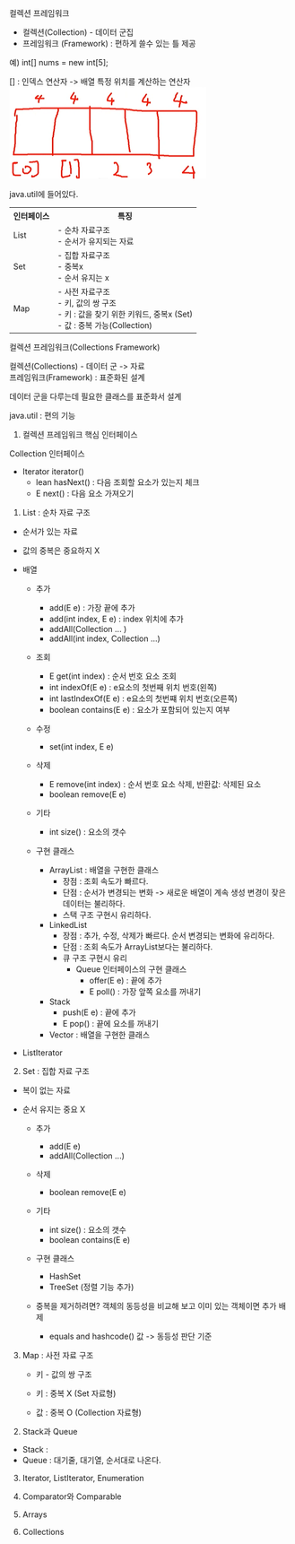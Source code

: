 컬렉션 프레임워크
- 컬렉션(Collection) - 데이터 군집
- 프레임워크 (Framework) : 편하게 쓸수 있는 틀 제공

예) int[] nums = new int[5];

[] : 인덱스 연산자 -> 배열 특정 위치를 계산하는 연산자<br>
<img src="../img/인덱스연산자.png"><br>

java.util에 들어있다.


<table>
    <tr>
        <th>인터페이스</th>
        <th>특징</th>
    </tr>
    <tr>
        <td>List</td>
        <td>
            - 순차 자료구조 <br>
            - 순서가 유지되는 자료
        </td>
    </tr>
    <tr>
        <td>Set</td>
        <td>
            - 집합 자료구조<br>
            - 중복x<br>
            - 순서 유지는 x
        </td>
    </tr>
    <tr>
        <td>Map</td>
        <td>
            - 사전 자료구조<br>
            - 키, 값의 쌍 구조<br>
            - 키 : 값을 찾기 위한 키워드, 중복x (Set)<br>
            - 값 : 중복 가능(Collection)
        </td>
    </tr>
</table>

컬렉션 프레임워크(Collections Framework)

컬렉션(Collections) - 데이터 군 -> 자료<br>
프레임워크(Framework) : 표준화된 설계

데이터 군을 다루는데 필요한 클래스를 표준화서 설계

java.util : 편의 기능


1. 컬렉션 프레임워크 핵심 인터페이스

Collection 인터페이스
- Iterator iterator()<br>
  - lean hasNext() : 다음 조회할 요소가 있는지 체크<br>
  - E next() : 다음 요소 가져오기
1) List : 순차 자료 구조
- 순서가 있는 자료
- 값의 중복은 중요하지 X
- 배열
	- 추가 
		- add(E e) : 가장 끝에 추가
        - add(int index, E e) : index 위치에 추가
		- addAll(Collection ... ) 
		- addAll(int index, Collection ...)
		
	- 조회
		- E get(int index) : 순서 번호 요소 조회 		
		- int indexOf(E e) : e요소의 첫번째 위치 번호(왼쪽)
		- int lastIndexOf(E e) : e요소의 첫번쨰 위치 번호(오른쪽)
        - boolean contains(E e) : 요소가 포함되어 있는지 여부 
	
	- 수정 
		- set(int index, E e)
		
	- 삭제
		- E remove(int index) : 순서 번호 요소 삭제, 반환값: 삭제된 요소		
		- boolean remove(E e) 
	
	- 기타
		- int size() : 요소의 갯수

	- 구현 클래스 
		- ArrayList : 배열을 구현한 클래스	
			- 장점 : 조회 속도가 빠르다.
			- 단점 : 순서가 변경되는 변화 -> 새로운 배열이 계속 생성
					변경이 잦은 데이터는 불리하다.
			- 스택 구조 구현시 유리하다.
		- LinkedList 	
			- 장점 : 추가, 수정, 삭제가 빠르다. 순서 변경되는 변화에 유리하다.
			- 단점 : 조회 속도가 ArrayList보다는 불리하다.
			- 큐 구조 구현시 유리
				- Queue 인터페이스의 구현 클래스
					- offer(E e) : 끝에 추가
					- E poll() : 가장 앞쪽 요소를 꺼내기
		- Stack
			- push(E e) : 끝에 추가
            - E pop() : 끝에 요소를 꺼내기
		- Vector : 배열을 구현한 클래스 

- ListIterator
			
			
2)  Set : 집합 자료 구조	
			
- 복이 없는 자료
- 순서 유지는 중요 X
			
	- 추가
		- add(E e)
        - addAll(Collection ...)
		
	- 삭제
		- boolean remove(E e)
		
	- 기타
		- int size() : 요소의 갯수
		- boolean contains(E e)

	- 구현 클래스
		- HashSet
        - TreeSet (정렬 기능 추가)
    - 중복을 제거하려면? 객체의 동등성을 비교해 보고 이미 있는 객체이면 추가 배제
      - equals and hashcode() 값 -> 동등성 판단 기준


3)  Map : 사전 자료 구조
    - 키 - 값의 쌍 구조

	- 키 : 중복 X (Set 자료형)
	- 값 : 중복 O (Collection 자료형)


2. Stack과 Queue
- Stack : 
- Queue : 대기줄, 대기열, 순서대로 나온다.

3. Iterator, ListIterator, Enumeration

4. Comparator와 Comparable

5. Arrays

6. Collections

 






